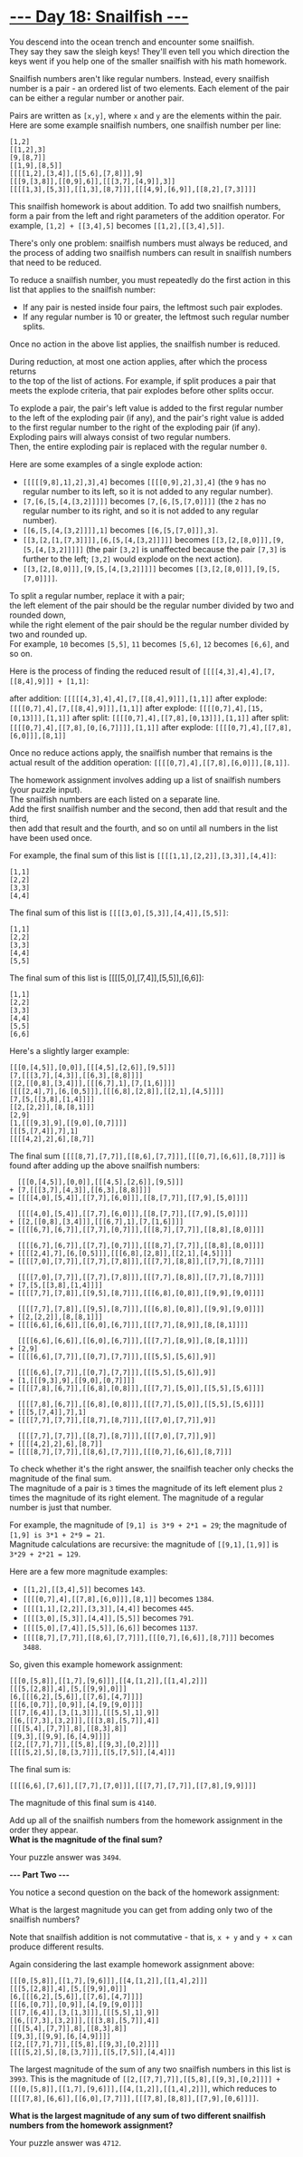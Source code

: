 # [--- Day 18: Snailfish ---](https://adventofcode.com/2021/day/18)

You descend into the ocean trench and encounter some snailfish.  
They say they saw the sleigh keys! They'll even tell you which direction the keys went if you help one of the smaller snailfish with his math homework.

Snailfish numbers aren't like regular numbers. Instead, every snailfish number is a 
pair - an ordered list of two elements. Each element of the pair can be either a regular number or another pair.

Pairs are written as ``[x,y]``, where ``x`` and ``y`` are the elements within the pair. 
Here are some example snailfish numbers, one snailfish number per line:

```
[1,2]
[[1,2],3]
[9,[8,7]]
[[1,9],[8,5]]
[[[[1,2],[3,4]],[[5,6],[7,8]]],9]
[[[9,[3,8]],[[0,9],6]],[[[3,7],[4,9]],3]]
[[[[1,3],[5,3]],[[1,3],[8,7]]],[[[4,9],[6,9]],[[8,2],[7,3]]]]
```

This snailfish homework is about addition. To add two snailfish numbers, 
form a pair from the left and right parameters of the addition operator. 
For example, ``[1,2] + [[3,4],5]`` becomes ``[[1,2],[[3,4],5]]``.

There's only one problem: snailfish numbers must always be reduced, 
and the process of adding two snailfish numbers can result in snailfish numbers that need to be reduced.

To reduce a snailfish number, you must repeatedly do the first action in this list that applies to the snailfish number:

- If any pair is nested inside four pairs, the leftmost such pair explodes.
- If any regular number is 10 or greater, the leftmost such regular number splits.

Once no action in the above list applies, the snailfish number is reduced.

During reduction, at most one action applies, after which the process returns  
to the top of the list of actions. For example, if split produces a pair that  
meets the explode criteria, that pair explodes before other splits occur.

To explode a pair, the pair's left value is added to the first regular number  
to the left of the exploding pair (if any), and the pair's right value is added  
to the first regular number to the right of the exploding pair (if any).  
Exploding pairs will always consist of two regular numbers.  
Then, the entire exploding pair is replaced with the regular number ``0``.

Here are some examples of a single explode action:

- ``[[[[[9,8],1],2],3],4]`` becomes ``[[[[0,9],2],3],4]`` (the ``9`` has no regular number to its left, so it is not added to any regular number).
- ``[7,[6,[5,[4,[3,2]]]]]`` becomes ``[7,[6,[5,[7,0]]]]`` (the ``2`` has no regular number to its right, and so it is not added to any regular number).
- ``[[6,[5,[4,[3,2]]]],1]`` becomes ``[[6,[5,[7,0]]],3]``.
- ``[[3,[2,[1,[7,3]]]],[6,[5,[4,[3,2]]]]]`` becomes ``[[3,[2,[8,0]]],[9,[5,[4,[3,2]]]]]`` (the pair ``[3,2]`` is unaffected because the pair ``[7,3]`` is further to the left; ``[3,2]`` would explode on the next action).
- ``[[3,[2,[8,0]]],[9,[5,[4,[3,2]]]]]`` becomes ``[[3,[2,[8,0]]],[9,[5,[7,0]]]]``.

To split a regular number, replace it with a pair;  
the left element of the pair should be the regular number divided by two and rounded down,  
while the right element of the pair should be the regular number divided by two and rounded up.  
For example, ``10`` becomes ``[5,5]``, ``11`` becomes ``[5,6]``, ``12`` becomes ``[6,6]``, and so on.

Here is the process of finding the reduced result of ``[[[[4,3],4],4],[7,[[8,4],9]]] + [1,1]``:

after addition: ``[[[[[4,3],4],4],[7,[[8,4],9]]],[1,1]]``
after explode:  ``[[[[0,7],4],[7,[[8,4],9]]],[1,1]]``
after explode:  ``[[[[0,7],4],[15,[0,13]]],[1,1]]``
after split:    ``[[[[0,7],4],[[7,8],[0,13]]],[1,1]]``
after split:    ``[[[[0,7],4],[[7,8],[0,[6,7]]]],[1,1]]``
after explode:  ``[[[[0,7],4],[[7,8],[6,0]]],[8,1]]``

Once no reduce actions apply, the snailfish number that remains is the actual result of the addition operation: ``[[[[0,7],4],[[7,8],[6,0]]],[8,1]]``.

The homework assignment involves adding up a list of snailfish numbers (your puzzle input).  
The snailfish numbers are each listed on a separate line.  
Add the first snailfish number and the second, then add that result and the third,  
then add that result and the fourth, and so on until all numbers in the list have been used once.

For example, the final sum of this list is ``[[[[1,1],[2,2]],[3,3]],[4,4]]``:

```
[1,1]
[2,2]
[3,3]
[4,4]
```
The final sum of this list is ``[[[[3,0],[5,3]],[4,4]],[5,5]]``:

```
[1,1]
[2,2]
[3,3]
[4,4]
[5,5]
```
The final sum of this list is [[[[5,0],[7,4]],[5,5]],[6,6]]:

```
[1,1]
[2,2]
[3,3]
[4,4]
[5,5]
[6,6]
```
Here's a slightly larger example:

```
[[[0,[4,5]],[0,0]],[[[4,5],[2,6]],[9,5]]]
[7,[[[3,7],[4,3]],[[6,3],[8,8]]]]
[[2,[[0,8],[3,4]]],[[[6,7],1],[7,[1,6]]]]
[[[[2,4],7],[6,[0,5]]],[[[6,8],[2,8]],[[2,1],[4,5]]]]
[7,[5,[[3,8],[1,4]]]]
[[2,[2,2]],[8,[8,1]]]
[2,9]
[1,[[[9,3],9],[[9,0],[0,7]]]]
[[[5,[7,4]],7],1]
[[[[4,2],2],6],[8,7]]
```

The final sum ``[[[[8,7],[7,7]],[[8,6],[7,7]]],[[[0,7],[6,6]],[8,7]]]`` is found after adding up the above snailfish numbers:
```
  [[[0,[4,5]],[0,0]],[[[4,5],[2,6]],[9,5]]]
+ [7,[[[3,7],[4,3]],[[6,3],[8,8]]]]
= [[[[4,0],[5,4]],[[7,7],[6,0]]],[[8,[7,7]],[[7,9],[5,0]]]]

  [[[[4,0],[5,4]],[[7,7],[6,0]]],[[8,[7,7]],[[7,9],[5,0]]]]
+ [[2,[[0,8],[3,4]]],[[[6,7],1],[7,[1,6]]]]
= [[[[6,7],[6,7]],[[7,7],[0,7]]],[[[8,7],[7,7]],[[8,8],[8,0]]]]

  [[[[6,7],[6,7]],[[7,7],[0,7]]],[[[8,7],[7,7]],[[8,8],[8,0]]]]
+ [[[[2,4],7],[6,[0,5]]],[[[6,8],[2,8]],[[2,1],[4,5]]]]
= [[[[7,0],[7,7]],[[7,7],[7,8]]],[[[7,7],[8,8]],[[7,7],[8,7]]]]

  [[[[7,0],[7,7]],[[7,7],[7,8]]],[[[7,7],[8,8]],[[7,7],[8,7]]]]
+ [7,[5,[[3,8],[1,4]]]]
= [[[[7,7],[7,8]],[[9,5],[8,7]]],[[[6,8],[0,8]],[[9,9],[9,0]]]]

  [[[[7,7],[7,8]],[[9,5],[8,7]]],[[[6,8],[0,8]],[[9,9],[9,0]]]]
+ [[2,[2,2]],[8,[8,1]]]
= [[[[6,6],[6,6]],[[6,0],[6,7]]],[[[7,7],[8,9]],[8,[8,1]]]]

  [[[[6,6],[6,6]],[[6,0],[6,7]]],[[[7,7],[8,9]],[8,[8,1]]]]
+ [2,9]
= [[[[6,6],[7,7]],[[0,7],[7,7]]],[[[5,5],[5,6]],9]]

  [[[[6,6],[7,7]],[[0,7],[7,7]]],[[[5,5],[5,6]],9]]
+ [1,[[[9,3],9],[[9,0],[0,7]]]]
= [[[[7,8],[6,7]],[[6,8],[0,8]]],[[[7,7],[5,0]],[[5,5],[5,6]]]]

  [[[[7,8],[6,7]],[[6,8],[0,8]]],[[[7,7],[5,0]],[[5,5],[5,6]]]]
+ [[[5,[7,4]],7],1]
= [[[[7,7],[7,7]],[[8,7],[8,7]]],[[[7,0],[7,7]],9]]

  [[[[7,7],[7,7]],[[8,7],[8,7]]],[[[7,0],[7,7]],9]]
+ [[[[4,2],2],6],[8,7]]
= [[[[8,7],[7,7]],[[8,6],[7,7]]],[[[0,7],[6,6]],[8,7]]]
```

To check whether it's the right answer, the snailfish teacher only checks the magnitude of the final sum.  
The magnitude of a pair is ``3`` times the magnitude of its left element plus ``2`` times the magnitude of its right element. 
The magnitude of a regular number is just that number.

For example, the magnitude of ``[9,1] is 3*9 + 2*1 = 29``; the magnitude of ``[1,9] is 3*1 + 2*9 = 21``.  
Magnitude calculations are recursive: the magnitude of ``[[9,1],[1,9]]`` is ``3*29 + 2*21 = 129``.

Here are a few more magnitude examples:

- ``[[1,2],[[3,4],5]]`` becomes ``143``.
- ``[[[[0,7],4],[[7,8],[6,0]]],[8,1]]`` becomes ``1384``.
- ``[[[[1,1],[2,2]],[3,3]],[4,4]]`` becomes ``445``.
- ``[[[[3,0],[5,3]],[4,4]],[5,5]]`` becomes ``791``.
- ``[[[[5,0],[7,4]],[5,5]],[6,6]]`` becomes ``1137``.
- ``[[[[8,7],[7,7]],[[8,6],[7,7]]],[[[0,7],[6,6]],[8,7]]]`` becomes ``3488``.

So, given this example homework assignment:

```
[[[0,[5,8]],[[1,7],[9,6]]],[[4,[1,2]],[[1,4],2]]]
[[[5,[2,8]],4],[5,[[9,9],0]]]
[6,[[[6,2],[5,6]],[[7,6],[4,7]]]]
[[[6,[0,7]],[0,9]],[4,[9,[9,0]]]]
[[[7,[6,4]],[3,[1,3]]],[[[5,5],1],9]]
[[6,[[7,3],[3,2]]],[[[3,8],[5,7]],4]]
[[[[5,4],[7,7]],8],[[8,3],8]]
[[9,3],[[9,9],[6,[4,9]]]]
[[2,[[7,7],7]],[[5,8],[[9,3],[0,2]]]]
[[[[5,2],5],[8,[3,7]]],[[5,[7,5]],[4,4]]]
```

The final sum is:

``[[[[6,6],[7,6]],[[7,7],[7,0]]],[[[7,7],[7,7]],[[7,8],[9,9]]]]``

The magnitude of this final sum is ``4140``.

Add up all of the snailfish numbers from the homework assignment in the order they appear.  
**What is the magnitude of the final sum?**

Your puzzle answer was ``3494``.  

**--- Part Two ---**

You notice a second question on the back of the homework assignment:

What is the largest magnitude you can get from adding only two of the snailfish numbers?

Note that snailfish addition is not commutative - that is, ``x + y`` and ``y + x`` can produce different results.

Again considering the last example homework assignment above:

```
[[[0,[5,8]],[[1,7],[9,6]]],[[4,[1,2]],[[1,4],2]]]
[[[5,[2,8]],4],[5,[[9,9],0]]]
[6,[[[6,2],[5,6]],[[7,6],[4,7]]]]
[[[6,[0,7]],[0,9]],[4,[9,[9,0]]]]
[[[7,[6,4]],[3,[1,3]]],[[[5,5],1],9]]
[[6,[[7,3],[3,2]]],[[[3,8],[5,7]],4]]
[[[[5,4],[7,7]],8],[[8,3],8]]
[[9,3],[[9,9],[6,[4,9]]]]
[[2,[[7,7],7]],[[5,8],[[9,3],[0,2]]]]
[[[[5,2],5],[8,[3,7]]],[[5,[7,5]],[4,4]]]
```

The largest magnitude of the sum of any two snailfish numbers in this list is ``3993``. 
This is the magnitude of ``[[2,[[7,7],7]],[[5,8],[[9,3],[0,2]]]] + [[[0,[5,8]],[[1,7],[9,6]]],[[4,[1,2]],[[1,4],2]]]``, 
which reduces to ``[[[[7,8],[6,6]],[[6,0],[7,7]]],[[[7,8],[8,8]],[[7,9],[0,6]]]]``.

**What is the largest magnitude of any sum of two different snailfish numbers from the homework assignment?**

Your puzzle answer was ``4712``.
